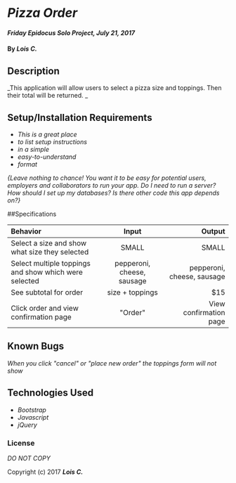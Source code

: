 # _Pizza Order_

#### _Friday Epidocus Solo Project, July 21, 2017_

#### By _**Lois C.**_

## Description

_This application will allow users to select a pizza size and toppings. Then their total will be returned. _

## Setup/Installation Requirements

* _This is a great place_
* _to list setup instructions_
* _in a simple_
* _easy-to-understand_
* _format_

_{Leave nothing to chance! You want it to be easy for potential users, employers and collaborators to run your app. Do I need to run a server? How should I set up my databases? Is there other code this app depends on?}_

##Specifications

| Behavior | Input | Output |
| :---         |     :---:      |          ---: |
| Select a size and show what size they selected  | SMALL    | SMALL   |
| Select multiple toppings and show which were selected     | pepperoni, cheese, sausage      | pepperoni, cheese, sausage         |
| See subtotal for order    | size + toppings     | $15       |
| Click order and view confirmation page   | "Order"    | View confirmation page       |

## Known Bugs

_When you click "cancel" or "place new order" the toppings form will not show_

## Technologies Used

* _Bootstrap_
* _Javascript_
* _jQuery_

### License

*DO NOT COPY*

Copyright (c) 2017 **_Lois C._**
